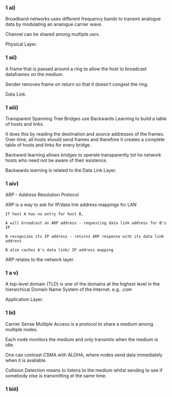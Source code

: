 ### 1 ai)

Broadband networks uses different frequency bands to transmt analogue data by modulating an analogue carrier wave.

Channel can be shared among multiple usrs.

Physical Layer. 


### 1 aii)

A frame that is passed around a ring to allow the host to broadcast dataframes on the medium.

Sender removes frame on return so that it doesn't congest the ring.

Data Link. 

### 1 aiii)

Transparent Spanning Tree Bridges use Backwards Learning to build a table of hosts and links. 

It does this by reading the destination and source addresses of the frames. Over time, all hosts should send frames and therefore it creates a complete table of hosts and links for every bridge.

Backward learning allows bridges to operate transparently tot he network hosts who need not be aware of their existence.

Backwards learning is related to the Data Link Layer. 

### 1 aiv)

ARP - Address Resolution Protocol

ARP is a way to ask for IP/data link address mappings for LAN

```
If host A has no entry for host B,

A will broadcast an ARP address - requesting data link address for B's IP

B recognizes its IP address - returns ARP response with its data link address

B also caches A's data link/ IP address mapping
```

ARP relates to the network layer.


### 1 a v)

A top-level domain (TLD) is one of the domains at the highest level in the hierarchical Domain Name System of the Internet. e.g. .com

Application Layer.


### 1 bi)

Carrier Sense Multiple Access is a protocol to share a medium among multiple nodes.

Each node monitors the medium and only transmits when the medium is idle.

One can contrast CSMA with ALOHA, where nodes send data immediately when it is avaliable. 

Collision Detection means to listens to the medium whilst sending to see if somebody else is transmitting at the same time.

### 1 biii)




